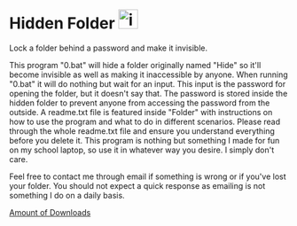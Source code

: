 # Hidden Folder [<img src="https://camo.githubusercontent.com/326dd5cd5aa07adca69ff20e033fe21f663fb920/68747470733a2f2f696d6167652e666c617469636f6e2e636f6d2f69636f6e732f706e672f3132382f3130392f3130393631322e706e67" alt="image" title="Download" data-canonical-src="https://image.flaticon.com/icons/png/128/109/109612.png" width="35" height="35">](https://goo.gl/tDh667)
Lock a folder behind a password and make it invisible.

This program "0.bat" will hide a folder originally named "Hide" so it'll become invisible
as well as making it inaccessible by anyone. When running "0.bat" it will do nothing but wait for an input.
This input is the password for opening the folder, but it doesn't say that.
The password is stored inside the hidden folder to prevent anyone from accessing the password from the outside.
A readme.txt file is featured inside "Folder" with instructions on how to use the program and what to do in different scenarios.
Please read through the whole readme.txt file and ensure you understand everything before you delete it.
This program is nothing but something I made for fun on my school laptop, so use it in whatever way you desire. I simply don't care.

Feel free to contact me through email if something is wrong or if you've lost your folder.
You should not expect a quick response as emailing is not something I do on a daily basis.

[Amount of Downloads](https://goo.gl/#analytics/goo.gl/tDh667/all_time)

